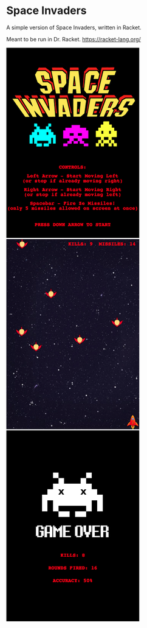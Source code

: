 # Space Invaders

A simple version of Space Invaders, written in Racket.

Meant to be run in Dr. Racket. https://racket-lang.org/

<img src="https://github.com/applejax/space-invaders/blob/master/images/welcome-screen.png" alt="Welcome Screen" width="350" />

<img src="https://github.com/applejax/space-invaders/blob/master/images/screenshot.png" alt="Screenshot" width="350" />

<img src="https://github.com/applejax/space-invaders/blob/master/images/end-screen.png" alt="End Screen" width="350" />
